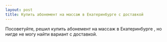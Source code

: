 ```yaml
---
layout: post 
title: Купить абонемент на массаж в Екатеринбурге с доставкой 
--- 
```

Посоветуйте, решил купить абонемент на массаж в Екатеринбурге , но нигде не могу найти вариант с доставкой.
